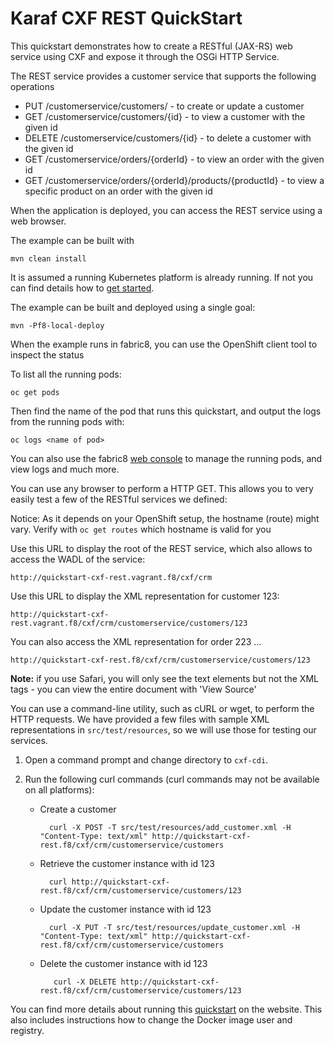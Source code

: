 # Karaf CXF REST QuickStart

This quickstart demonstrates how to create a RESTful (JAX-RS) web service using CXF and expose it through the OSGi HTTP Service.

The REST service provides a customer service that supports the following operations

- PUT /customerservice/customers/ - to create or update a customer
- GET /customerservice/customers/{id} - to view a customer with the given id
- DELETE /customerservice/customers/{id} - to delete a customer with the given id
- GET /customerservice/orders/{orderId} - to view an order with the given id
- GET /customerservice/orders/{orderId}/products/{productId} - to view a specific product on an order with the given id

When the application is deployed, you can access the REST service using a web browser.



The example can be built with

    mvn clean install



It is assumed a running Kubernetes platform is already running. If not you can find details how to [get started](http://fabric8.io/guide/getStarted/index.html).

The example can be built and deployed using a single goal:

    mvn -Pf8-local-deploy

When the example runs in fabric8, you can use the OpenShift client tool to inspect the status

To list all the running pods:

    oc get pods

Then find the name of the pod that runs this quickstart, and output the logs from the running pods with:

    oc logs <name of pod>

You can also use the fabric8 [web console](http://fabric8.io/guide/console.html) to manage the
running pods, and view logs and much more.



You can use any browser to perform a HTTP GET.  This allows you to very easily test a few of the RESTful services we defined:

Notice: As it depends on your OpenShift setup, the hostname (route) might vary. Verify with `oc get routes` which
hostname is valid for you

Use this URL to display the root of the REST service, which also allows to access the WADL of the service:

    http://quickstart-cxf-rest.vagrant.f8/cxf/crm

Use this URL to display the XML representation for customer 123:

    http://quickstart-cxf-rest.vagrant.f8/cxf/crm/customerservice/customers/123

You can also access the XML representation for order 223 ...

    http://quickstart-cxf-rest.f8/cxf/crm/customerservice/customers/123

**Note:** if you use Safari, you will only see the text elements but not the XML tags - you can view the entire document with 'View Source'



You can use a command-line utility, such as cURL or wget, to perform the HTTP requests.  We have provided a few files with sample XML representations in `src/test/resources`, so we will use those for testing our services.

1. Open a command prompt and change directory to `cxf-cdi`.
2. Run the following curl commands (curl commands may not be available on all platforms):

    * Create a customer

            curl -X POST -T src/test/resources/add_customer.xml -H "Content-Type: text/xml" http://quickstart-cxf-rest.f8/cxf/crm/customerservice/customers

    * Retrieve the customer instance with id 123

            curl http://quickstart-cxf-rest.f8/cxf/crm/customerservice/customers/123

    * Update the customer instance with id 123

            curl -X PUT -T src/test/resources/update_customer.xml -H "Content-Type: text/xml" http://quickstart-cxf-rest.f8/cxf/crm/customerservice/customers

    * Delete the customer instance with id 123

             curl -X DELETE http://quickstart-cxf-rest.f8/cxf/crm/customerservice/customers/123



You can find more details about running this [quickstart](http://fabric8.io/guide/quickstarts/running.html) on the website. This also includes instructions how to change the Docker image user and registry.

